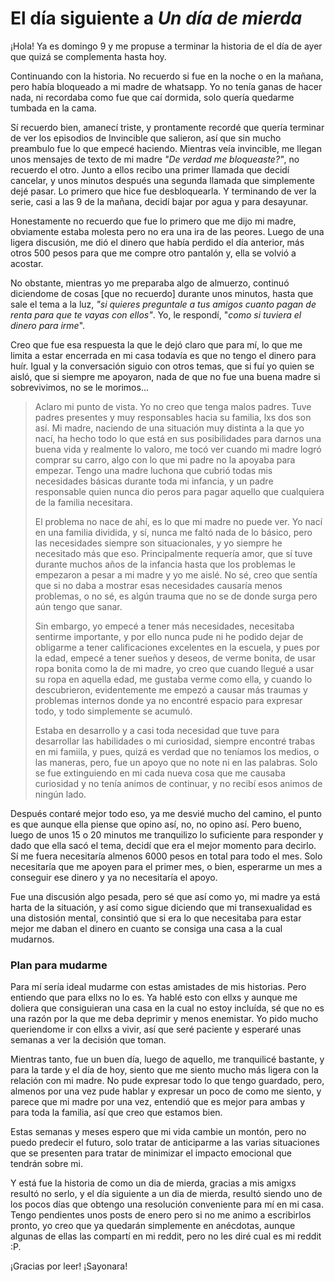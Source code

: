 # El día siguiente a *Un día de mierda*

¡Hola! Ya es domingo 9 y me propuse a terminar la historia de el día de ayer que quizá se complementa hasta hoy.

Continuando con la historia. No recuerdo si fue en la noche o en la mañana, pero había bloqueado a mi madre de whatsapp. Yo no tenía ganas de hacer nada, ni recordaba como fue que caí dormida, solo quería quedarme tumbada en la cama.

Sí recuerdo bien, amanecí triste, y prontamente recordé que quería terminar de ver los episodios de Invincible que salieron, así que sin mucho preambulo fue lo que empecé haciendo. Mientras veía invincible, me llegan unos mensajes de texto de mi madre *"De verdad me bloqueaste?"*, no recuerdo el otro. Junto a ellos recibo una primer llamada que decidí cancelar, y unos minutos después una segunda llamada que simplemente dejé pasar. Lo primero que hice fue desbloquearla. Y terminando de ver la serie, casi a las 9 de la mañana, decidí bajar por agua y para desayunar. 

Honestamente no recuerdo que fue lo primero que me dijo mi madre, obviamente estaba molesta pero no era una ira de las peores. Luego de una ligera discusión, me dió el dinero que había perdido el día anterior, más otros 500 pesos para que me compre otro pantalón y, ella se volvió a acostar.

No obstante, mientras yo me preparaba algo de almuerzo, continuó diciendome de cosas [que no recuerdo] durante unos minutos, hasta que sale el tema a la luz, *"si quieres preguntale a tus amigos cuanto pagan de renta para que te vayas con ellos"*. Yo, le respondí, "*como si tuviera el dinero para irme*".

Creo que fue esa respuesta la que le dejó claro que para mí, lo que me limita a estar encerrada en mi casa todavía es que no tengo el dinero para huír. Igual y la conversación siguio con otros temas, que si fuí yo quien se aisló, que si siempre me apoyaron, nada de que no fue una buena madre si sobrevivimos, no se le morimos...

> Aclaro mi punto de vista. Yo no creo que tenga malos padres. Tuve padres presentes y muy responsables hacia su familia, lxs dos son así. Mi madre, naciendo de una situación muy distinta a la que yo nací, ha hecho todo lo que está en sus posibilidades para darnos una buena vida y realmente lo valoro, me tocó ver cuando mi madre logró comprar su carro, algo con lo que mi padre no la apoyaba para empezar.
> Tengo una madre luchona que cubrió todas mis necesidades básicas durante toda mi infancia, y un padre responsable quien nunca dio peros para pagar aquello que cualquiera de la familia necesitara.
> 
> El problema no nace de ahí, es lo que mi madre no puede ver. Yo nací en una familia dividida, y sí, nunca me faltó nada de lo básico, pero las necesidades siempre son situacionales, y yo siempre he necesitado más que eso. Principalmente requería amor, que sí tuve durante muchos años de la infancia hasta que los problemas le empezaron a pesar a mi madre y yo me aislé. No sé, creo que sentía que si no daba a mostrar esas necesidades causaría menos problemas, o no sé, es algún trauma que no se de donde surga pero aún tengo que sanar.
> 
> Sin embargo, yo empecé a tener más necesidades, necesitaba sentirme importante, y por ello nunca pude ni he podido dejar de obligarme a tener calificaciones excelentes en la escuela, y pues por la edad, empecé a tener sueños y deseos, de verme bonita, de usar ropa bonita como la de mi madre, yo creo que cuando llegué a usar su ropa en aquella edad, me gustaba verme como ella, y cuando lo descubrieron, evidentemente me empezó a causar más traumas y problemas internos donde ya no encontré espacio para expresar todo, y todo simplemente se acumuló.
>
> Estaba en desarrollo y a casi toda necesidad que tuve para desarrollar las habilidades o mi curiosidad, siempre encontré trabas en mi famiila, y pues, quizá es verdad que no teníamos los medios, o las maneras, pero, fue un apoyo que no note ni en las palabras. Solo se fue extinguiendo en mi cada nueva cosa que me causaba curiosidad y no tenía animos de continuar, y no recibí esos animos de ningún lado.

Después contaré mejor todo eso, ya me desvié mucho del camino, el punto es que aunque ella piense que opino así, no, no opino así.
Pero bueno, luego de unos 15 o 20 minutos me tranquilizo lo suficiente para responder y dado que ella sacó el tema, decidí que era el mejor momento para decirlo. Sí me fuera necesitaría almenos 6000 pesos en total para todo el mes. Solo necesitaría que me apoyen para el primer mes, o bien, esperarme un mes a conseguir ese dinero y ya no necesitaría el apoyo.

Fue una discusión algo pesada, pero sé que así como yo, mi madre ya está harta de la situación, y así como sigue diciendo que mi transexualidad es una distosión mental, consintió que si era lo que necesitaba para estar mejor me daban el dinero en cuanto se consiga una casa a la cual mudarnos.

### Plan para mudarme
Para mí sería ideal mudarme con estas amistades de mis historias. Pero entiendo que para ellxs no lo es. Ya hablé esto con ellxs y aunque me doliera que consiguieran una casa en la cual no estoy incluída, sé que no es una razón por la que me deba deprimir y menos enemistar. Yo pido mucho queriendome ir con ellxs a vivir, así que seré paciente y esperaré unas semanas a ver la decisión que toman.

Mientras tanto, fue un buen día, luego de aquello, me tranquilicé bastante, y para la tarde y el día de hoy, siento que me siento mucho más ligera con la relación con mi madre. No pude expresar todo lo que tengo guardado, pero, almenos por una vez pude hablar y expresar un poco de como me siento, y parece que mi madre por una vez, entendió que es mejor para ambas y para toda la familia, así que creo que estamos bien.

Estas semanas y meses espero que mi vida cambie un montón, pero no puedo predecir el futuro, solo tratar de anticiparme a las varias situaciones que se presenten para tratar de minimizar el impacto emocional que tendrán sobre mi.

Y está fue la historia de como un dia de mierda, gracias a mis amigxs resultó no serlo, y el día siguiente a un dia de mierda, resultó siendo uno de los pocos días que obtengo una resolución conveniente para mí en mi casa. Tengo pendientes unos posts de enero pero si no me animo a escribirlos pronto, yo creo que ya quedarán simplemente en anécdotas, aunque algunas de ellas las compartí en mi reddit, pero no les diré cual es mi reddit :P.

¡Gracias por leer! ¡Sayonara!